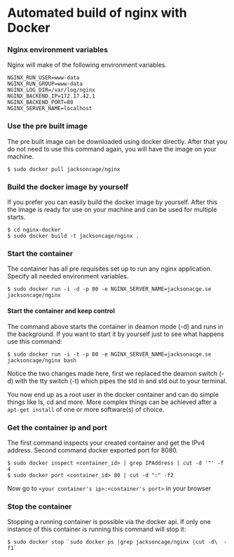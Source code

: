 Automated build of nginx with Docker
===========

### Nginx environment variables
Nginx will make of the following environment variables.

	NGINX_RUN_USER=www-data
	NGINX_RUN_GROUP=www-data
	NGINX_LOG_DIR=/var/log/nginx
	NGINX_BACKEND_IP=172.17.42.1
	NGINX_BACKEND_PORT=80
	NGINX_SERVER_NAME=localhost

### Use the pre built image
The pre built image can be downloaded using docker directly. After that you do not need to use this command again, you will have the image on your machine.

	$ sudo docker pull jacksoncage/nginx


### Build the docker image by yourself
If you prefer you can easily build the docker image by yourself. After this the image is ready for use on your machine and can be used for multiple starts.

	$ cd nginx-docker
	$ sudo docker build -t jacksoncage/nginx .


### Start the container
The container has all pre requisites set up to run any nginx application. Specify all needed environment variables.

	$ sudo docker run -i -d -p 80 -e NGINX_SERVER_NAME=jacksonacge.se jacksoncage/nginx


#### Start the container and keep control
The command above starts the container in deamon mode (-d) and runs in the background. If you want to start it by yourself just to see what happens use this command:

	$ sudo docker run -i -t -p 80 -e NGINX_SERVER_NAME=jacksonacge.se jacksoncage/nginx bash

Notice the two changes made here, first we replaced the deamon switch (-d) with the tty switch (-t) which pipes the std in and std out to your terminal.

You now end up as a root user in the docker container and can do simple things like ls, cd and more. More complex things can be achieved after a `apt-get install` of one or more software(s) of choice.

### Get the container ip and port
The first command inspects your created container and get the IPv4 address. Second command docker exported port for 8080.

    $ sudo docker inspect <container_id> | grep IPAddress | cut -d '"' -f 4
    $ sudo docker port <container_id> 80 | cut -d ":" -f2

Now go to `<your container's ip>:<container's port>` in your browser


### Stop the container
Stopping a running container is possible via the docker api. If only one instance of this container is running this command will stop it:

	$ sudo docker stop `sudo docker ps |grep jacksoncage/nginx |cut -d\  -f1`

